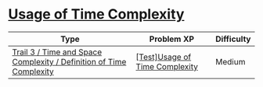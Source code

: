 # [Usage of Time Complexity](https://www.codetree.ai/trails/complete/curated-cards/test-usage-of-time-complexity)

|Type|Problem XP|Difficulty|
|---|---|---|
|[Trail 3 / Time and Space Complexity / Definition of Time Complexity](https://www.codetree.ai/trail-info/novice-high/)|[[Test]Usage of Time Complexity](https://www.codetree.ai/trails/complete/curated-cards/test-usage-of-time-complexity/)|Medium|

